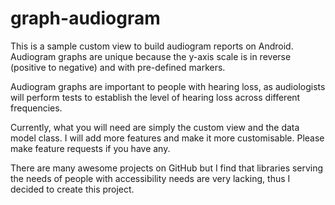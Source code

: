 graph-audiogram
===============

This is a sample custom view to build audiogram reports on Android. Audiogram graphs are unique because the y-axis scale is in reverse (positive to negative) and with pre-defined markers.

Audiogram graphs are important to people with hearing loss, as audiologists will perform tests to establish the level of hearing loss across different frequencies.

Currently, what you will need are simply the custom view and the data model class. I will add more features and make it more customisable. Please make feature requests if you have any.

There are many awesome projects on GitHub but I find that libraries serving the needs of people with accessibility needs are very lacking, thus I decided to create this project.
